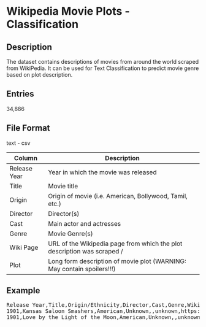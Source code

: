 # Wikipedia Movie Plots - Classification
## Description

The dataset contains descriptions of movies from around the world scraped from WikiPedia. 
It can be used for Text Classification to predict movie genre based on plot description.

## Entries
34,886

## File Format
text - csv  

| Column | Description        |
| ----- | ------------------ |
|Release Year | Year in which the movie was released |
|Title| Movie title|
|Origin | Origin of movie (i.e. American, Bollywood, Tamil, etc.) |
|Director | Director(s)|
|Cast |Main actor and actresses |
|Genre | Movie Genre(s) |
|Wiki Page| URL of the Wikipedia page from which the plot description was scraped /
|Plot| Long form description of movie plot (WARNING: May contain spoilers!!!) |

## Example
<pre>
Release Year,Title,Origin/Ethnicity,Director,Cast,Genre,Wiki Page,Plot
1901,Kansas Saloon Smashers,American,Unknown,,unknown,https://en.wikipedia.org/wiki/Kansas_Saloon_Smashers,"A bartender is working at a saloon, serving drinks to customers. After he fills a stereotypically Irish man's bucket with beer, Carrie Nation and her followers burst inside. They assault the Irish man, pulling his hat over his eyes and then dumping the beer over his head. The group then begin wrecking the bar, smashing the fixtures, mirrors, and breaking the cash register. The bartender then sprays seltzer water in Nation's face before a group of policemen appear and order everybody to leave.[1]"
1901,Love by the Light of the Moon,American,Unknown,,unknown,https://en.wikipedia.org/wiki/Love_by_the_Light_of_the_Moon,"The moon, painted with a smiling face hangs over a park at night. A young couple walking past a fence learn on a railing and look up. The moon smiles. They embrace, and the moon's smile gets bigger. They then sit down on a bench by a tree. The moon's view is blocked, causing him to frown. In the last scene, the man fans the woman with his hat because the moon has left the sky and is perched over her shoulder to see everything better."
</pre>






